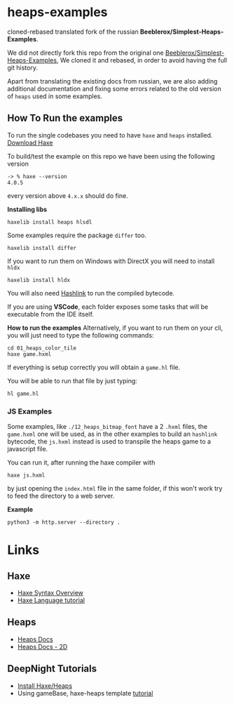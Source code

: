 # heaps-examples
cloned-rebased translated fork of the russian **Beeblerox/Simplest-Heaps-Examples**.

We did not directly fork this repo from the original one [Beeblerox/Simplest-Heaps-Examples](https://github.com/Beeblerox/Simplest-Heaps-Examples), We cloned it and rebased, in order to avoid having the full git history.

Apart from translating the existing docs from russian, we are also adding additional documentation and fixing some errors related to the old version of `heaps` used in some examples.


## How To Run the examples

To run the single codebases you need to have `haxe` and `heaps` installed.
[Download Haxe](https://haxe.org/download/)

To build/test the example on this repo we have been using the following version
```
-> % haxe --version
4.0.5
```

every version above `4.x.x` should do fine.

**Installing libs**
```
haxelib install heaps hlsdl
```
Some examples require the package `differ` too.
```
haxelib install differ
```
If you want to run them on Windows with DirectX you will need to install `hldx`
```
haxelib install hldx
```

You will also need [Hashlink](https://hashlink.haxe.org/) to run the compiled bytecode.

If you are using **VSCode**, each folder exposes some tasks that will be executable from the IDE itself.

**How to run the examples**
Alternatively, if you want to run them on your cli, you will just need to type the following commands:

```
cd 01_heaps_color_tile
haxe game.hxml
```
If everything is setup correctly you will obtain a `game.hl` file.

You will be able to run that file by just typing:

```
hl game.hl
```

### JS Examples
Some examples, like `./12_heaps_bitmap_font` have a 2 `.hxml` files, the `game.hxml` one will be used, as in the other examples to build an `hashlink` bytecode, the `js.hxml` instead is used to transpile the heaps game to a javascript file.

You can run it, after running the haxe compiler with
```
haxe js.hxml
```
by just opening the `index.html` file in the same folder, if this won't work try to feed the directory to a web server.

**Example**
```
python3 -m http.server --directory .
```

# Links

## Haxe
- [Haxe Syntax Overview](https://learnxinyminutes.com/docs/haxe/)
- [Haxe Language tutorial](https://learn.haxe.org/)

## Heaps
- [Heaps Docs](https://heaps.io/api/)
- [Heaps Docs - 2D](https://heaps.io/api/h2d/)
## DeepNight Tutorials
- [Install Haxe/Heaps](https://deepnight.net/tutorial/a-quick-guide-to-installing-haxe/)
- Using gameBase, haxe-heaps template [tutorial](https://deepnight.net/tutorial/using-my-gamebase-to-create-a-heaps-game/)
